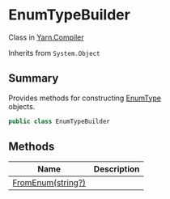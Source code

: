 # EnumTypeBuilder

Class in [Yarn.Compiler](yarn.compiler.md)

Inherits from `System.Object`

## Summary

Provides methods for constructing [EnumType](yarn.enumtype.md)\
objects.

```csharp
public class EnumTypeBuilder
```

## Methods

| Name                                                           | Description |
| -------------------------------------------------------------- | ----------- |
| [FromEnum(string?)](yarn.compiler.enumtypebuilder.fromenum.md) |             |
